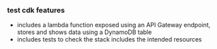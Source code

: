 ### test cdk features
- includes a lambda function exposed using an API Gateway endpoint,
stores and shows data using a DynamoDB table
- includes tests to check the stack includes the intended resources